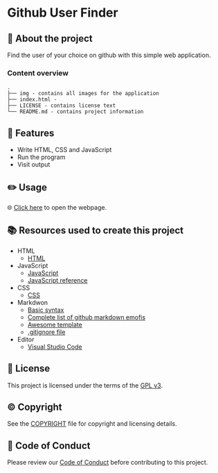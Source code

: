# Github User Finder

## :newspaper: About the project

Find the user of your choice on github with this simple web application.

### Content overview

    .
    ├── img - contains all images for the application
    ├── index.html - 
    ├── LICENSE - contains license text
    └── README.md - contains project information

## :notebook: Features

* Write HTML, CSS and JavaScript
* Run the program
* Visit output

## :pencil2: Usage

:globe_with_meridians: [Click here](https://CH6832.github.io/github-user-finder/) to open the webpage.

## :books: Resources used to create this project

* HTML
  * [HTML](https://html.spec.whatwg.org/multipage/)
* JavaScript
  * [JavaScript](https://developer.mozilla.org/en-US/docs/Web/JavaScript)
  * [JavaScript reference](https://developer.mozilla.org/en-US/docs/Web/JavaScript)
* CSS
  * [CSS](https://getbootstrap.com/docs/3.4/css/)
* Markdwon
  * [Basic syntax](https://www.markdownguide.org/basic-syntax/)
  * [Complete list of github markdown emofis](https://dev.to/nikolab/complete-list-of-github-markdown-emoji-markup-5aia)
  * [Awesome template](http://github.com/Human-Activity-Recognition/blob/main/README.md)
  * [.gitignore file](https://git-scm.com/docs/gitignore)
* Editor
  * [Visual Studio Code](https://code.visualstudio.com/)

## :bookmark: License

This project is licensed under the terms of the [GPL v3](LICENSE).

## :copyright: Copyright

See the [COPYRIGHT](COPYRIGHT) file for copyright and licensing details.

## :straight_ruler: Code of Conduct

Please review our [Code of Conduct](CODE_OF_CONDUCT.md) before contributing to this project.
